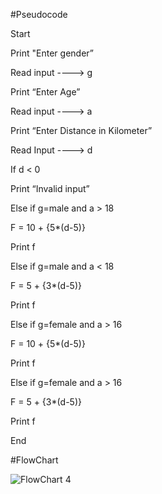 #Pseudocode

Start


Print "Enter gender”

Read input ----> g

Print “Enter Age”

Read input ----> a

Print “Enter Distance in Kilometer”

Read Input ----> d

If d < 0

Print “Invalid input”

Else if g=male and a > 18

F = 10 + {5*(d-5)}

Print f

Else if g=male and a < 18

F = 5 + {3*(d-5)}

Print f

Else if g=female and a > 16

F = 10 + {5*(d-5)}

Print f

Else if g=female and a > 16

F = 5 + {3*(d-5)}

Print f

End

#FlowChart

![FlowChart 4](https://user-images.githubusercontent.com/117455989/209166810-a11cf29c-2fd7-4d69-9593-d33178f715ee.jpeg)
